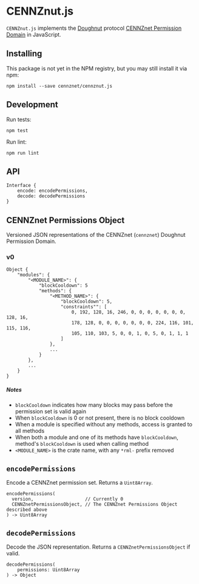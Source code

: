 # CENNZnut.js

`CENNZnut.js` implements the [Doughnut](https://github.com/cennznet/doughnut-paper) protocol [CENNZnet Permission Domain](https://github.com/cennznet/doughnut-paper/blob/master/CENNZnet_format.md) in JavaScript.

## Installing

This package is not yet in the NPM registry, but you may still install it via npm:

```
npm install --save cennznet/cennznut.js
```

## Development

Run tests:
```
npm test
```

Run lint:
```
npm run lint
```

## API

```
Interface {
    encode: encodePermissions,
    decode: decodePermissions
}
```

## CENNZnet Permissions Object

Versioned JSON representations of the CENNZnet (`cennznet`) Doughnut Permission Domain.

### v0


```
Object {
    "modules": {
        "<MODULE_NAME>": {
            "blockCooldown": 5
            "methods": {
                "<METHOD_NAME>": {
                    "blockCooldown": 5,
                    "constraints"": [
                        0, 192, 128, 16, 246, 0, 0, 0, 0, 0, 0, 0, 128, 16,
                        178, 128, 0, 0, 0, 0, 0, 0, 0, 224, 116, 101, 115, 116,
                        105, 110, 103, 5, 0, 0, 1, 0, 5, 0, 1, 1, 1
                    ]
                },
                ...
            }
        },
        ...
    }
}
```

##### Notes
* `blockCooldown` indicates how many blocks may pass before the permission set is valid again
* When `blockCooldown` is 0 or not present, there is no block cooldown
* When a module is specified without any methods, access is granted to all methods
* When both a module and one of its methods have `blockCooldown`, method's `blockCooldown` is used when calling method
* `<MODULE_NAME>` is the crate name, with any `*rml-` prefix removed

## `encodePermissions`

Encode a CENNZnet permission set. Returns a `Uint8Array`.

```
encodePermissions(
  version,                   // Currently 0
  CENNZnetPermissionsObject, // The CENNZnet Permissions Object described above
) -> Uint8Array
```

## `decodePermissions`

Decode the JSON representation. Returns a `CENNZnetPermissionsObject` if valid.

```
decodePermissions(
    permissions: Uint8Array
) -> Object
```

